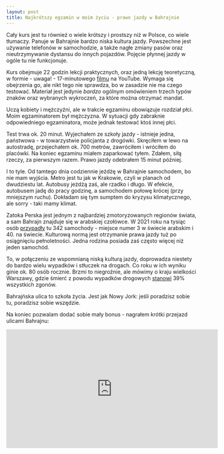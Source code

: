 ```yaml
---
layout: post
title: Najkrótszy egzamin w moim życiu - prawo jazdy w Bahrajnie
---
```


Cały kurs jest tu również o wiele krótszy i prostszy niż w Polsce, co wiele tłumaczy. Panuje w Bahrajnie bardzo niska kultura jazdy. Powszechne jest używanie telefonów w samochodzie, a także nagłe zmiany pasów oraz nieutrzymywanie dystansu do innych pojazdów. Pojęcie płynnej jazdy w ogóle tu nie funkcjonuje. 

Kurs obejmuje 22 godzin lekcji praktycznych, oraz jedną lekcję teoretyczną, w formie - uwaga! - 17-minutowego [filmu](https://iv.melmac.space/watch?v=WtvGScaL-xQ) na YouTube. Wymaga się obejrzenia go, ale nikt tego nie sprawdza, bo w zasadzie nie ma czego testować. Materiał jest jedynie _bardzo_ ogólnym omówieniem trzech typów znaków oraz wybranych wykroczeń, za które można otrzymać mandat. 

Uczą kobiety i mężczyźni, ale w trakcie egzaminu obowiązuje rozdział płci. Moim egzaminatorem był mężczyzna. W sytuacji gdy zabraknie odpowiedniego egzaminatora, może jednak testować ktoś innej płci. 

Test trwa ok. 20 minut. Wyjechałem ze szkoły jazdy - istnieje jedna, państwowa - w towarzystwie policjanta z drogówki. Skręciłem w lewo na autostradę, przejechałem ok. 700 metrów, zawróciłem i wróciłem do placówki. Na koniec egzaminu miałem zaparkować tyłem. Zdałem, siłą rzeczy, za pierwszym razem. Prawo jazdy odebrałem 15 minut później. 

I to tyle. Od tamtego dnia codziennie jeżdżę w Bahrajnie samochodem, bo nie mam wyjścia. Metro jest tu jak w Krakowie, czyli w planach od dwudziestu lat. Autobusy jeżdżą zaś, ale rzadko i długo. W efekcie, autobusem jadę do pracy godzinę, a samochodem połowę krócej (przy mniejszym ruchu). Dokładam się tym sumptem do kryzysu klimatycznego, ale sorry - taki mamy klimat. 

Zatoka Perska jest jednym z najbardziej zmotoryzowanych regionów świata, a sam Bahrajn znajduje się w arabskiej czołówce. W 2021 roku na tysiąc osób [przypadły](https://www.newsofbahrain.com/bahrain/74797.html) tu 342 samochody - miejsce numer 3 w świecie arabskim i 40. na świecie. Kulturową normą jest otrzymanie prawa jazdy tuż po osiągnięciu pełnoletności. Jedna rodzina posiada zaś często więcej niż jeden samochód. 

To, w połączeniu ze wspomnianą niską kulturą jazdy, doprowadza niestety do bardzo wielu wypadków i stłuczek na drogach. Co roku w ich wyniku ginie ok. 80 osób rocznie. Brzmi to niegroźnie, ale mówimy o kraju wielkości Warszawy, gdzie śmierć z powodu wypadków drogowych [stanowi](https://www.emro.who.int/emhj-vol-19-2013/10/fatalities-from-road-traffic-accidents-among-the-young-in-bahrain.html) 39% wszystkich zgonów. 

Bahrajńska ulica to szkoła życia. Jest jak Nowy Jork: jeśli poradzisz sobie tu, poradzisz sobie wszędzie. 

Na koniec pozwalam dodać sobie mały bonus -  nagrałem krótki przejazd ulicami Bahrajnu: 
<iframe width="560" height="315" src="https://www.youtube.com/embed/8JQoQcF-Xms?si=aRiZJdkqBOupeUHQ" title="YouTube video player" frameborder="0" allow="accelerometer; autoplay; clipboard-write; encrypted-media; gyroscope; picture-in-picture; web-share" allowfullscreen></iframe>
